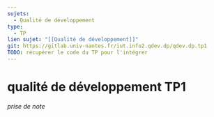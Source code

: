 ```yaml
---
sujets:
  - Qualité de développement
type:
  - TP
lien sujet: "[[Qualité de développement]]"
git: https://gitlab.univ-nantes.fr/iut.info2.qdev.dp/qdev.dp.tp1
TODO: récupérer le code du TP pour l'intégrer
---
```

# qualité de développement TP1
*prise de note*
